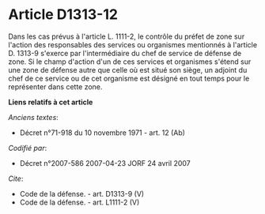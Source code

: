 # Article D1313-12

Dans les cas prévus à l'article L. 1111-2, le contrôle du préfet de zone sur l'action des responsables des services ou
organismes mentionnés à l'article D. 1313-9 s'exerce par l'intermédiaire du chef de service de défense de zone. Si le champ
d'action d'un de ces services et organismes s'étend sur une zone de défense autre que celle où est situé son siège, un
adjoint du chef de ce service ou de cet organisme est désigné en tout temps pour le représenter dans cette zone.

**Liens relatifs à cet article**

_Anciens textes_:

  - Décret n°71-918 du 10 novembre 1971 - art. 12 (Ab)

_Codifié par_:

  - Décret n°2007-586 2007-04-23 JORF 24 avril 2007

_Cite_:

  - Code de la défense. - art. D1313-9 (V)
  - Code de la défense. - art. L1111-2 (V)
